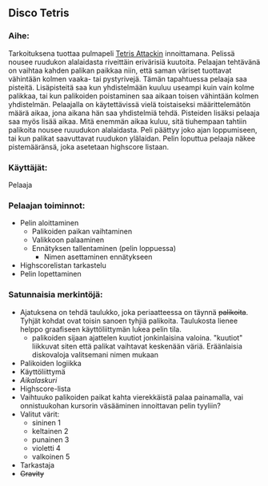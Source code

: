 ## Disco Tetris

### __Aihe:__ 
 Tarkoituksena tuottaa pulmapeli [Tetris Attackin](http://www.geek-pride.co.uk/wp-content/uploads/2014/03/tetris-attack-04.png) innoittamana. Pelissä nousee ruudukon alalaidasta riveittäin erivärisiä kuutoita. Pelaajan tehtävänä on vaihtaa kahden palikan paikkaa niin,
että saman väriset tuottavat vähintään kolmen vaaka- tai pystyrivejä. Tämän tapahtuessa pelaaja saa pisteitä. Lisäpisteitä saa kun yhdistelmään kuuluu useampi kuin vain kolme palikkaa, tai kun
palikoiden poistaminen saa aikaan toisen vähintään kolmen yhdistelmän. Pelaajalla on käytettävissä vielä toistaiseksi määrittelemätön määrä aikaa, jona aikana hän saa yhdistelmiä tehdä. Pisteiden
lisäksi pelaaja saa myös lisää aikaa. Mitä enemmän aikaa kuluu, sitä tiuhempaan tahtiin palikoita nousee ruuudukon alalaidasta. Peli päättyy joko ajan loppumiseen, tai kun palikat saavuttavat
ruudukon ylälaidan. Pelin loputtua pelaaja näkee pistemääränsä, joka asetetaan highscore listaan.

### __Käyttäjät:__
 Pelaaja

### __Pelaajan toiminnot:__
* Pelin aloittaminen
  * Palikoiden paikan vaihtaminen
  * Valikkoon palaaminen
  * Ennätyksen tallentaminen (pelin loppuessa)
    * Nimen asettaminen ennätykseen
* Highscorelistan tarkastelu
* Pelin lopettaminen

### __Satunnaisia merkintöjä:__
* Ajatuksena on tehdä taulukko, joka periaatteessa on täynnä ~~palikoita~~. Tyhjät kohdat ovat toisin sanoen tyhjiä palikoita.
Taulukosta lienee helppo graafiseen käyttöliittymän lukea pelin tila.
  * palikoiden sijaan ajattelen kuutiot jonkinlaisina valoina. "kuutiot" liikkuvat siten että palikat vaihtavat
keskenään väriä. Eräänlaisia diskovaloja valitsemani nimen mukaan
* Palikoiden logiikka
* Käyttöliittymä
* _Aikalaskuri_
* Highscore-lista
* Vaihtuuko palikoiden paikat kahta vierekkäistä palaa painamalla, vai onnistuukohan kursorin väsääminen innoittavan pelin tyyliin?
* Valitut värit:
  * sininen 1
  * keltainen 2
  * punainen 3
  * violetti 4
  * valkoinen 5
* Tarkastaja
* ~~Gravity~~

